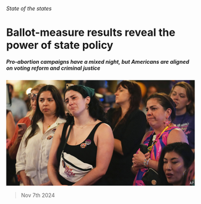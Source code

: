###### State of the states

# Ballot-measure results reveal the power of state policy 

##### Pro-abortion campaigns have a mixed night, but Americans are aligned on voting reform and criminal justice 

![image](images/20241109_USP001.jpg) 

> Nov 7th 2024 


